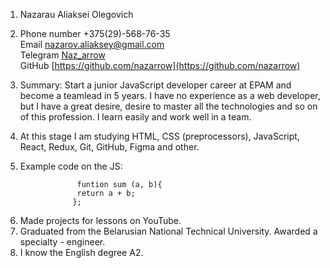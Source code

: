 1. Nazarau Aliaksei Olegovich

2. Phone number +375(29)-568-76-35<br>
   Email [nazarov.aliaksey@gmail.com](nazarov.aliaksey@gmail.com)<br>
   Telegram [Naz_arrow](Naz_arrow)<br>
   GitHub [https://github.com/nazarrow](https://github.com/nazarrow)
3. Summary: Start a junior JavaScript developer career at EPAM and become a teamlead in 5 years. I have no experience as a web developer, but I have a great desire, desire to master all the technologies and so on of this profession. I learn easily and work well in a team.
4. At this stage I am studying HTML, CSS (preprocessors), JavaScript, React, Redux, Git, GitHub, Figma and other.
5. Example code on the JS:

```
                funtion sum (a, b){
                return a + b;
               };
```

6. Made projects for lessons on YouTube.
7. Graduated from the Belarusian National Technical University. Awarded a specialty - engineer.
8. I know the English degree А2.
